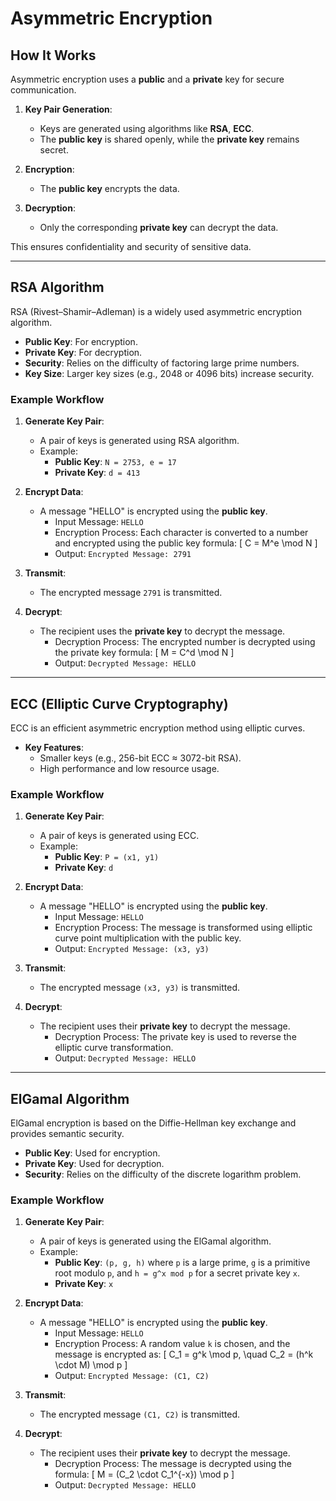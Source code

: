 # Asymmetric Encryption

## How It Works

Asymmetric encryption uses a **public** and a **private** key for secure communication. 

1. **Key Pair Generation**:
   - Keys are generated using algorithms like **RSA**, **ECC**.
   - The **public key** is shared openly, while the **private key** remains secret.

2. **Encryption**:
   - The **public key** encrypts the data.

3. **Decryption**:
   - Only the corresponding **private key** can decrypt the data.

This ensures confidentiality and security of sensitive data.

---

## RSA Algorithm

RSA (Rivest–Shamir–Adleman) is a widely used asymmetric encryption algorithm.

- **Public Key**: For encryption.
- **Private Key**: For decryption.
- **Security**: Relies on the difficulty of factoring large prime numbers.
- **Key Size**: Larger key sizes (e.g., 2048 or 4096 bits) increase security.

### Example Workflow

1. **Generate Key Pair**:
   - A pair of keys is generated using RSA algorithm. 
   - Example: 
     - **Public Key**: `N = 2753, e = 17`
     - **Private Key**: `d = 413`
   
2. **Encrypt Data**:
   - A message "HELLO" is encrypted using the **public key**.
     - Input Message: `HELLO`
     - Encryption Process: Each character is converted to a number and encrypted using the public key formula:
       \[ C = M^e \mod N \]
     - Output: `Encrypted Message: 2791`

3. **Transmit**:
   - The encrypted message `2791` is transmitted.

4. **Decrypt**:
   - The recipient uses the **private key** to decrypt the message.
     - Decryption Process: The encrypted number is decrypted using the private key formula:
       \[ M = C^d \mod N \]
     - Output: `Decrypted Message: HELLO`

---

## ECC (Elliptic Curve Cryptography)

ECC is an efficient asymmetric encryption method using elliptic curves.

- **Key Features**: 
  - Smaller keys (e.g., 256-bit ECC ≈ 3072-bit RSA).
  - High performance and low resource usage.

### Example Workflow

1. **Generate Key Pair**:
   - A pair of keys is generated using ECC. 
   - Example:
     - **Public Key**: `P = (x1, y1)`
     - **Private Key**: `d`

2. **Encrypt Data**:
   - A message "HELLO" is encrypted using the **public key**.
     - Input Message: `HELLO`
     - Encryption Process: The message is transformed using elliptic curve point multiplication with the public key.
     - Output: `Encrypted Message: (x3, y3)`

3. **Transmit**:
   - The encrypted message `(x3, y3)` is transmitted.

4. **Decrypt**:
   - The recipient uses their **private key** to decrypt the message.
     - Decryption Process: The private key is used to reverse the elliptic curve transformation.
     - Output: `Decrypted Message: HELLO`

---

## ElGamal Algorithm

ElGamal encryption is based on the Diffie-Hellman key exchange and provides semantic security.

- **Public Key**: Used for encryption.
- **Private Key**: Used for decryption.
- **Security**: Relies on the difficulty of the discrete logarithm problem.

### Example Workflow

1. **Generate Key Pair**:
   - A pair of keys is generated using the ElGamal algorithm.
   - Example:
     - **Public Key**: `(p, g, h)` where `p` is a large prime, `g` is a primitive root modulo `p`, and `h = g^x mod p` for a secret private key `x`.
     - **Private Key**: `x`

2. **Encrypt Data**:
   - A message "HELLO" is encrypted using the **public key**.
     - Input Message: `HELLO`
     - Encryption Process: A random value `k` is chosen, and the message is encrypted as:
       \[
       C_1 = g^k \mod p, \quad C_2 = (h^k \cdot M) \mod p
       \]
     - Output: `Encrypted Message: (C1, C2)`

3. **Transmit**:
   - The encrypted message `(C1, C2)` is transmitted.

4. **Decrypt**:
   - The recipient uses their **private key** to decrypt the message.
     - Decryption Process: The message is decrypted using the formula:
       \[
       M = (C_2 \cdot C_1^{-x}) \mod p
       \]
     - Output: `Decrypted Message: HELLO`
